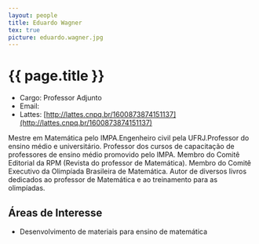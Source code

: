 ```yaml
---
layout: people
title: Eduardo Wagner
tex: true
picture: eduardo.wagner.jpg
---
```


# {{ page.title }}

- Cargo: Professor Adjunto
- Email: <script type='text/javascript'>var a = new Array('r','.b','gv','er','wa','o.','rd','ed','ua','gn','@f');document.write("<a href='mailto:"+a[7]+a[8]+a[6]+a[5]+a[4]+a[9]+a[3]+a[10]+a[2]+a[1]+a[0]+"'>"+a[7]+a[8]+a[6]+a[5]+a[4]+a[9]+a[3]+a[10]+a[2]+a[1]+a[0]+"</a>");</script>
- Lattes: [http://lattes.cnpq.br/1600873874151137](http://lattes.cnpq.br/1600873874151137)

Mestre em Matemática pelo IMPA.Engenheiro civil pela UFRJ.Professor do
ensino médio e universitário. Professor dos cursos de capacitação de
professores de ensino médio promovido pelo IMPA. Membro do Comitê
Editorial da RPM (Revista do professor de Matemática). Membro do
Comitê Executivo da Olimpíada Brasileira de Matemática. Autor de
diversos livros dedicados ao professor de Matemática e ao treinamento
para as olimpíadas.

## Áreas de Interesse

- Desenvolvimento de materiais para ensino de matemática


 

